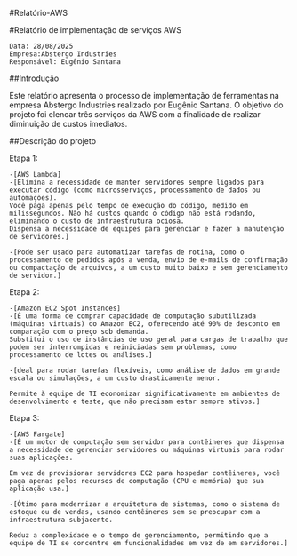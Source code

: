 #Relatório-AWS

#Relatório de implementação de serviços AWS
```
Data: 28/08/2025
Empresa:Abstergo Industries 
Responsável: Eugênio Santana
```

##Introdução

Este relatório apresenta o processo de implementação de ferramentas na empresa Abstergo Industries realizado por Eugênio Santana. O objetivo do projeto foi elencar três serviços da AWS com a finalidade de realizar diminuição de custos imediatos.

##Descrição do projeto

Etapa 1: 

```
-[AWS Lambda] 
-[Elimina a necessidade de manter servidores sempre ligados para executar código (como microsserviços, processamento de dados ou automações).
Você paga apenas pelo tempo de execução do código, medido em milissegundos. Não há custos quando o código não está rodando, eliminando o custo de infraestrutura ociosa.
Dispensa a necessidade de equipes para gerenciar e fazer a manutenção de servidores.]

-[Pode ser usado para automatizar tarefas de rotina, como o processamento de pedidos após a venda, envio de e-mails de confirmação ou compactação de arquivos, a um custo muito baixo e sem gerenciamento de servidor.] 
```

Etapa 2: 

```
-[Amazon EC2 Spot Instances] 
-[É uma forma de comprar capacidade de computação subutilizada (máquinas virtuais) do Amazon EC2, oferecendo até 90% de desconto em comparação com o preço sob demanda.
Substitui o uso de instâncias de uso geral para cargas de trabalho que podem ser interrompidas e reiniciadas sem problemas, como processamento de lotes ou análises.]

-[deal para rodar tarefas flexíveis, como análise de dados em grande escala ou simulações, a um custo drasticamente menor.

Permite à equipe de TI economizar significativamente em ambientes de desenvolvimento e teste, que não precisam estar sempre ativos.] 
```

Etapa 3: 

```
-[AWS Fargate] 
-[É um motor de computação sem servidor para contêineres que dispensa a necessidade de gerenciar servidores ou máquinas virtuais para rodar suas aplicações.

Em vez de provisionar servidores EC2 para hospedar contêineres, você paga apenas pelos recursos de computação (CPU e memória) que sua aplicação usa.]

-[Ótimo para modernizar a arquitetura de sistemas, como o sistema de estoque ou de vendas, usando contêineres sem se preocupar com a infraestrutura subjacente.

Reduz a complexidade e o tempo de gerenciamento, permitindo que a equipe de TI se concentre em funcionalidades em vez de em servidores.]
```

